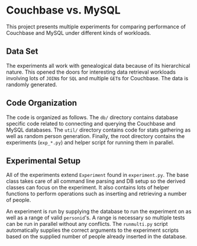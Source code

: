 Couchbase vs. MySQL
===================

This project presents multiple experiments for comparing performance of
Couchbase and MySQL under different kinds of workloads.

Data Set
--------
The experiments all work with genealogical data because of its hierarchical nature.
This opened the doors for interesting data retrieval workloads involving lots of `JOIN`s for `SQL` and multiple `GET`s for Couchbase.
The data is randomly generated.

Code Organization
-----------------
The code is organized as follows.
The `db/` directory contains database specific code related to connecting and querying the Couchbase and MySQL databases.
The `util/` directory contains code for stats gathering as well as random person generation.
Finally, the root directory contains the experiments (`exp_*.py`) and helper script for running them in parallel.

Experimental Setup
------------------
All of the experiments extend `Experiment` found in `experiment.py`.
The base class takes care of all command line parsing and DB setup so the derived classes can focus on the experiment.
It also contains lots of helper functions to perform operations such as inserting and retrieving a number of people.

An experiment is run by supplying the database to run the experiment on as well as a range of valid `personid`'s.
A range is necessary so multiple tests can be run in parallel without any conflicts.
The `runmulti.py` script automatically supplies the correct arguments to the experiment scripts based on the supplied number of people already inserted in the database.

